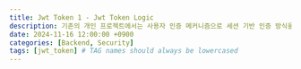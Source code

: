 ```yaml
---
title: Jwt Token 1 - Jwt Token Logic
description: 기존의 개인 프로젝트에서는 사용자 인증 메커니즘으로 세션 기반 인증 방식을 채택하여 사용자 상태를 관리했습니다. 그러나 이번 프로젝트에서는 iOS 웹 앱과 백엔드 서버 간의 효율적인 통신 구현을 위해 JSON Web Token(JWT) 기반의 인증 시스템을 도입하고 그 특성을 분석했습니다.
date: 2024-11-16 12:00:00 +0900
categories: [Backend, Security]
tags: [jwt_token] # TAG names should always be lowercased
---
```


<br>

